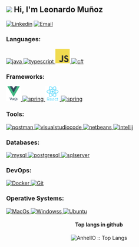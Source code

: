 <h2><img src="https://media.giphy.com/media/VgCDAzcKvsR6OM0uWg/giphy.gif" width="50"> Hi, I'm Leonardo Muñoz </h2>

[![Linkedin](https://img.shields.io/badge/-LinkedIn-222222?style=flat-square&logo=Linkedin&logoColor=white&link=https://www.linkedin.com/in/leonardo-mu%C3%B1oz-veloso/)](https://www.linkedin.com/in/leonardo-mu%C3%B1oz-veloso/)
[![Email](https://img.shields.io/badge/-Email-222222?style=flat-square&logo=Gmail&logoColor=white&link=mailto:leonardomunozveloso@gmail.com)](mailto:leonardomunozveloso@gmail.com)

<!-- [![Stack Overflow](https://img.shields.io/badge/-Stack%20Overflow-222222?style=flat-square&logo=stack-overflow&logoColor=white&link=https://stackoverflow.com/users/10780031/sudipto-ghosh)](https://stackoverflow.com/users/10780031/sudipto-ghosh) -->

<h3 align="left">Languages:</h3>
<p align="left"> 
<a href="https://www.java.com/es/" target="_blank" rel="noreferrer"> 
  <img src="https://www.vectorlogo.zone/logos/java/java-icon.svg" alt="java" width="40" height="40"/> 
</a>
<a href="https://www.typescriptlang.org/" target="_blank" rel="noreferrer"> 
  <img src="https://upload.wikimedia.org/wikipedia/commons/thumb/4/4c/Typescript_logo_2020.svg/512px-Typescript_logo_2020.svg.png?20221110153201" alt="typescript" width="40" height="40"/> 
</a>
<a href="https://developer.mozilla.org/en-US/docs/Web/JavaScript" target="_blank" rel="noreferrer"> 
  <img src="https://raw.githubusercontent.com/devicons/devicon/master/icons/javascript/javascript-original.svg" alt="javascript" width="40" height="40"/> 
</a>
<a href="https://dotnet.microsoft.com/es-es/languages/csharp" target="_blank" rel="noreferrer"> 
  <img src="https://cdn.worldvectorlogo.com/logos/c--4.svg" alt="c#" width="40" height="40"/> 
</a>
</p>
<h3 align="left">Frameworks:</h3>
<p align="left">
<a href="https://vuejs.org/" target="_blank" rel="noreferrer"> 
  <img src="https://raw.githubusercontent.com/devicons/devicon/master/icons/vuejs/vuejs-original-wordmark.svg" alt="vuejs" width="40" height="40"/> 
</a>
<a href="https://expressjs.com" target="_blank" rel="noreferrer"> 
  <img src="https://img.icons8.com/?size=512&id=9Gfx4Dfxl0JK&format=png" alt="spring" width="40" height="40"/> 
</a>
<a href="https://reactjs.org/" target="_blank" rel="noreferrer"> 
  <img src="https://raw.githubusercontent.com/devicons/devicon/master/icons/react/react-original-wordmark.svg" alt="react" width="40" height="40"/> 
</a>
<a href="https://expressjs.com" target="_blank" rel="noreferrer"> 
  <img src="https://www.vectorlogo.zone/logos/springio/springio-icon.svg" alt="spring" width="40" height="40"/> 
</a>
</p>
<h3 align="left">Tools:</h3>
<p align="left">
<a href="https://postman.com" target="_blank" rel="noreferrer"> 
  <img src="https://www.vectorlogo.zone/logos/getpostman/getpostman-icon.svg" alt="postman" width="40" height="40"/> 
</a>
<a href="https://postman.com" target="_blank" rel="noreferrer"> 
  <img src="https://cdn.worldvectorlogo.com/logos/visual-studio-code-1.svg" alt="visualstudiocode" width="40" height="40"/> 
</a>
<a href="https://postman.com" target="_blank" rel="noreferrer"> 
  <img src="https://upload.wikimedia.org/wikipedia/commons/9/98/Apache_NetBeans_Logo.svg" alt="netbeans" width="40" height="40"/> 
</a>
<a href="https://postman.com" target="_blank" rel="noreferrer"> 
  <img src="https://upload.wikimedia.org/wikipedia/commons/9/9c/IntelliJ_IDEA_Icon.svg" alt="intellij" width="40" height="40"/> 
</a>
</p>
<h3 align="left">Databases:</h3>
<p align="left"> 
  <a href="https://www.mysql.com/why-mysql/" target="_blank" rel="noreferrer"> 
  <img src="https://www.vectorlogo.zone/logos/mysql/mysql-icon.svg" alt="mysql" width="40" height="40"/> 
</a>
  <a href="https://www.postgresql.org/" target="_blank" rel="noreferrer"> 
  <img src="https://www.vectorlogo.zone/logos/postgresql/postgresql-icon.svg" alt="postgresql" width="40" height="40"/> 
</a>
</a>
  <a href="https://www.microsoft.com/en-us/sql-server" target="_blank" rel="noreferrer"> 
  <img src="https://www.svgrepo.com/show/303229/microsoft-sql-server-logo.svg" alt="sqlserver" width="40" height="40"/> 
</a>
</p>

<h3 align="left">DevOps:</h3>
<p align="left"> 
  <a href="https://docs.docker.com/engine/install/ubuntu/" target="_blank" rel="noreferrer"> 
  <img src="https://www.svgrepo.com/show/452192/docker.svg" alt="Docker" width="40" height="40"/> 
</a>
<a href="https://rogerdudler.github.io/git-guide/index.es.html" target="_blank" rel="noreferrer"> 
  <img src="https://www.svgrepo.com/show/452210/git.svg" alt="Git" width="40" height="40"/> 
</a>
</p>

<h3 align="left">Operative Systems:</h3>
<p align="left"> 
  <a href="https://developer.apple.com/documentation/macos-release-notes/macos-12_3-release-notes" target="_blank" rel="noreferrer"> 
  <img src="https://seeklogo.com/images/A/apple-logo-52C416BDDD-seeklogo.com.png" alt="MacOs" width="40" height="40"/> 
</a>
<a href="https://www.microsoft.com/es-es/software-download/windows11" target="_blank" rel="noreferrer"> 
  <img src="https://seeklogo.com/images/W/windows-11-icon-logo-6C39629E45-seeklogo.com.png" alt="Windowss" width="40" height="40"/> 
</a>
<a href="https://ubuntu.com/download/server" target="_blank" rel="noreferrer"> 
  <img src="https://seeklogo.com/images/U/ubuntu-logo-8FDEC6A07B-seeklogo.com.png" alt="Ubuntu" width="40" height="40"/> 
</a>
</p>

<h4 align="center">Top langs in github</h4>

<p align="center"><img src="https://github-readme-stats.vercel.app/api/top-langs/?username=LeonardoMV94&langs_count=10&theme=tokyonight&layout=compact" alt="AnhellO :: Top Langs" /></p>
